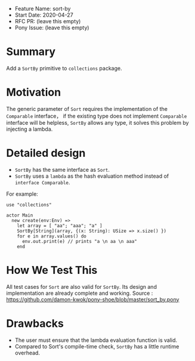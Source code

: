 - Feature Name: sort-by
- Start Date: 2020-04-27
- RFC PR: (leave this empty)
- Pony Issue: (leave this empty)

# Summary

Add a `SortBy` primitive to `collections` package.

# Motivation

The generic parameter of `Sort` requires the implementation of the `Comparable` interface， if the existing type does not implement `Comparable` interface will be helpless, `SortBy` allows any type, it solves this problem by injecting a lambda.

# Detailed design

- `SortBy` has the same interface as `Sort`. 
- `SortBy` uses a `lambda` as the hash evaluation method instead of `interface Comparable`.

For example:

```pony
use "collections"

actor Main
  new create(env:Env) =>
    let array = [ "aa"; "aaa"; "a" ]
    SortBy[String](array, {(x: String): USize => x.size() })
    for e in array.values() do
      env.out.print(e) // prints "a \n aa \n aaa"
    end
```

# How We Test This

All test cases for `Sort` are also valid for `SortBy`. Its design and implementation are already complete and working.
Source : https://github.com/damon-kwok/pony-shoe/blob/master/sort_by.pony

# Drawbacks

- The user must ensure that the lambda evaluation function is valid.
- Compared to Sort's compile-time check, `SortBy` has a little runtime overhead.

